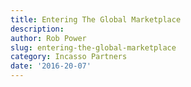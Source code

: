 ```yaml
---
title: Entering The Global Marketplace
description:
author: Rob Power
slug: entering-the-global-marketplace
category: Incasso Partners
date: '2016-20-07'
---
```

